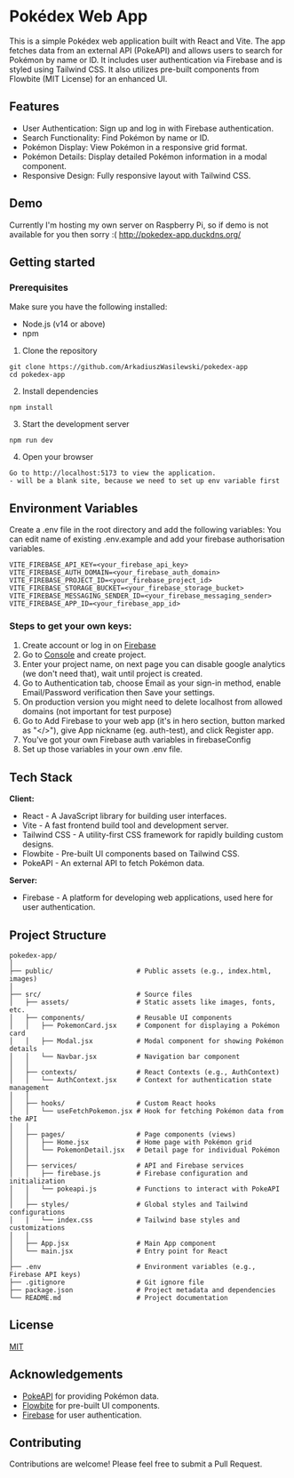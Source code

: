 # Pokédex Web App

This is a simple Pokédex web application built with React and Vite. The app fetches data from an external API (PokeAPI) and allows users to search for Pokémon by name or ID. It includes user authentication via Firebase and is styled using Tailwind CSS. It also utilizes pre-built components from Flowbite (MIT License) for an enhanced UI.

## Features

- User Authentication: Sign up and log in with Firebase authentication.
- Search Functionality: Find Pokémon by name or ID.
- Pokémon Display: View Pokémon in a responsive grid format.
- Pokémon Details: Display detailed Pokémon information in a modal component.
- Responsive Design: Fully responsive layout with Tailwind CSS.

## Demo

Currently I'm hosting my own server on Raspberry Pi, so if demo is not available for you then sorry :(
http://pokedex-app.duckdns.org/

## Getting started

### Prerequisites

Make sure you have the following installed:

- Node.js (v14 or above)
- npm

1. Clone the repository

```
git clone https://github.com/ArkadiuszWasilewski/pokedex-app
cd pokedex-app
```

2. Install dependencies

```
npm install
```

3. Start the development server

```
npm run dev
```

4. Open your browser

```
Go to http://localhost:5173 to view the application.
- will be a blank site, because we need to set up env variable first

```

## Environment Variables

Create a .env file in the root directory and add the following variables:
You can edit name of existing .env.example and add your firebase authorisation variables.

```
VITE_FIREBASE_API_KEY=<your_firebase_api_key>
VITE_FIREBASE_AUTH_DOMAIN=<your_firebase_auth_domain>
VITE_FIREBASE_PROJECT_ID=<your_firebase_project_id>
VITE_FIREBASE_STORAGE_BUCKET=<your_firebase_storage_bucket>
VITE_FIREBASE_MESSAGING_SENDER_ID=<your_firebase_messaging_sender>
VITE_FIREBASE_APP_ID=<your_firebase_app_id>
```

### Steps to get your own keys:

1. Create account or log in on [Firebase](https://firebase.google.com/)
2. Go to [Console](https://console.firebase.google.com/u/0/) and create project.
3. Enter your project name, on next page you can disable google analytics (we don't need that), wait until project is created.
4. Go to Authentication tab, choose Email as your sign-in method, enable Email/Password verification then Save your settings.
5. On production version you might need to delete localhost from allowed domains (not important for test purpose)
6. Go to Add Firebase to your web app (it's in hero section, button marked as "</>"), give App nickname (eg. auth-test), and click Register app.
7. You've got your own Firebase auth variables in firebaseConfig
8. Set up those variables in your own .env file.

## Tech Stack

**Client:**

- React - A JavaScript library for building user interfaces.
- Vite - A fast frontend build tool and development server.
- Tailwind CSS - A utility-first CSS framework for rapidly building custom designs.
- Flowbite - Pre-built UI components based on Tailwind CSS.
- PokeAPI - An external API to fetch Pokémon data.

**Server:**

- Firebase - A platform for developing web applications, used here for user authentication.

## Project Structure

```
pokedex-app/
│
├── public/                     # Public assets (e.g., index.html, images)
│
├── src/                        # Source files
│   ├── assets/                 # Static assets like images, fonts, etc.
│   ├── components/             # Reusable UI components
│   │   ├── PokemonCard.jsx     # Component for displaying a Pokémon card
│   │   ├── Modal.jsx           # Modal component for showing Pokémon details
│   │   └── Navbar.jsx          # Navigation bar component
│   │
│   ├── contexts/               # React Contexts (e.g., AuthContext)
│   │   └── AuthContext.jsx     # Context for authentication state management
│   │
│   ├── hooks/                  # Custom React hooks
│   │   └── useFetchPokemon.jsx # Hook for fetching Pokémon data from the API
│   │
│   ├── pages/                  # Page components (views)
│   │   ├── Home.jsx            # Home page with Pokémon grid
│   │   └── PokemonDetail.jsx   # Detail page for individual Pokémon
│   │
│   ├── services/               # API and Firebase services
│   │   ├── firebase.js         # Firebase configuration and initialization
│   │   └── pokeapi.js          # Functions to interact with PokeAPI
│   │
│   ├── styles/                 # Global styles and Tailwind configurations
│   │   └── index.css           # Tailwind base styles and customizations
│   │
│   ├── App.jsx                 # Main App component
│   └── main.jsx                # Entry point for React
│
├── .env                        # Environment variables (e.g., Firebase API keys)
├── .gitignore                  # Git ignore file
├── package.json                # Project metadata and dependencies
└── README.md                   # Project documentation

```

## License

[MIT](https://choosealicense.com/licenses/mit/)

## Acknowledgements

- [PokeAPI](https://pokeapi.co/docs/v2) for providing Pokémon data.
- [Flowbite](https://flowbite.com/docs/getting-started/introduction/) for pre-built UI components.
- [Firebase](https://firebase.google.com/docs) for user authentication.

## Contributing

Contributions are welcome! Please feel free to submit a Pull Request.
